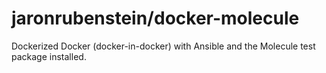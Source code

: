 # jaronrubenstein/docker-molecule

Dockerized Docker (docker-in-docker) with Ansible and the Molecule test package installed.

